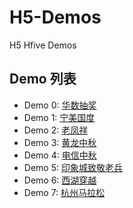 # H5-Demos
H5 Hfive Demos

## Demo 列表
* Demo 0: [华数抽奖](http://www.hydeze.com/s/huashu/index.html)
* Demo 1: [宁美国度](http://www.hydeze.com/s/ningmei/index.html)
* Demo 2: [老凤祥](http://www.hydeze.com/s/phoenix/index.html)
* Demo 3: [黄龙中秋](http://www.hydeze.com/s/mid_autumn/index.html)
* Demo 4: [电信中秋](http://www.hydeze.com/s/mid_autumn2/index.html)
* Demo 5: [印象城致敬老兵](http://www.hydeze.com/s/soldier/index.html)
* Demo 6: [西湖穿越](http://www.hydeze.com/s/cross/index.html)
* Demo 7: [杭州马拉松](http://www.hydeze.com/s/marathon/index.html)
